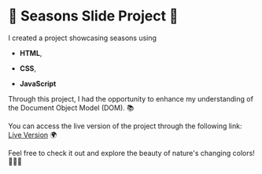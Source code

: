 # 🌈 Seasons Slide Project 🌸

I created a project showcasing seasons using 
- **HTML**, 
* **CSS**,  
+ **JavaScript** <br/>

Through this project, I had the opportunity to enhance my understanding of the Document Object Model (DOM). 📚

You can access the live version of the project through the following link: [Live Version](https://sliders-seasons.vercel.app/) 🌍

Feel free to check it out and explore the beauty of nature's changing colors! 🍂🌺🌿
